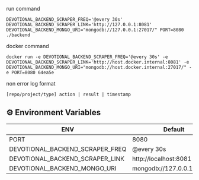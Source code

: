 


run command

`
DEVOTIONAL_BACKEND_SCRAPER_FREQ='@every 30s' DEVOTIONAL_BACKEND_SCRAPER_LINK='http://127.0.0.1:8081' DEVOTIONAL_BACKEND_MONGO_URI="mongodb://127.0.0.1:27017/" PORT=8080 ./backend
`


docker command 

`
docker run -e DEVOTIONAL_BACKEND_SCRAPER_FREQ='@every 30s' -e DEVOTIONAL_BACKEND_SCRAPER_LINK='http://host.docker.internal:8081' -e DEVOTIONAL_BACKEND_MONGO_URI="mongodb://host.docker.internal:27017/" -e PORT=8080 64ea5e
`


non error log format

`
[repo/project/type] action | result | timestamp
`



## ⚙️ Environment Variables

| ENV                                    | Default                      |
| -------------------------------------- | ---------------------------- |
| PORT                                   | 8080                         |
| DEVOTIONAL_BACKEND_SCRAPER_FREQ        | @every 30s                   |
| DEVOTIONAL_BACKEND_SCRAPER_LINK        | http://localhost:8081        |
| DEVOTIONAL_BACKEND_MONGO_URI           | mongodb://127.0.0.1:27017/   |
